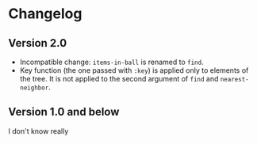 # Changelog

## Version 2.0

* Incompatible change: `items-in-ball` is renamed to `find`.
* Key function (the one passed with `:key`) is applied only to elements of the
  tree. It is not applied to the second argument of `find` and
  `nearest-neighbor`.

## Version 1.0 and below

I don't know really
